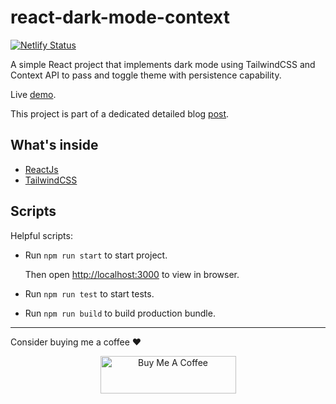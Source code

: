 # react-dark-mode-context

[![Netlify Status](https://api.netlify.com/api/v1/badges/2228a85f-e327-4df4-b2f0-b734e7839df9/deploy-status)](https://app.netlify.com/sites/razinj-react-dark-mode-context/deploys)

A simple React project that implements dark mode using TailwindCSS and Context API to pass and toggle theme with persistence capability.

Live [demo](https://razinj-react-dark-mode-context.netlify.app).

This project is part of a dedicated detailed blog [post](https://short.razinj.com/qiKy3v).

## What's inside

- [ReactJs](https://https://reactjs.org)
- [TailwindCSS](https://tailwindcss.com)

## Scripts

Helpful scripts:

- Run `npm run start` to start project.

  Then open [http://localhost:3000](http://localhost:3000) to view in browser.

- Run `npm run test` to start tests.

- Run `npm run build` to build production bundle.

---

Consider buying me a coffee ❤️

<div style="text-align: center">
  <a href="https://www.buymeacoffee.com/razinj.dev" target="_blank">
    <img
      src="https://cdn.buymeacoffee.com/buttons/v2/default-yellow.png"
      alt="Buy Me A Coffee"
      style="height: 60px !important; width: 217px !important"
    />
  </a>
</div>
